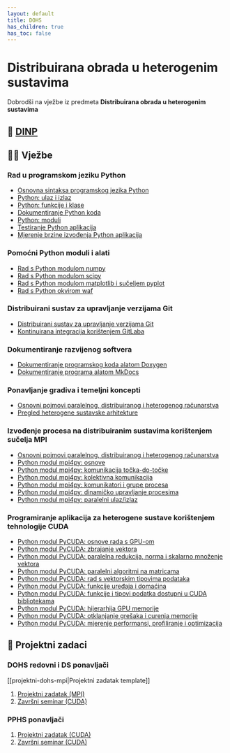 ```yaml
---
layout: default
title: DOHS
has_children: true
has_toc: false
---
```


# Distribuirana obrada u heterogenim sustavima

Dobrodši na vježbe iz predmeta **Distribuirana obrada u heterogenim sustavima**



## 📅 [DINP](https://www.inf.uniri.hr/images/nastava/izvedbeni/2022_2023/DS/1_godina/DINP_ISBT_2022_2023.pdf)


## 👨‍💻 Vježbe

### Rad u programskom jeziku Python

- [Osnovna sintaksa programskog jezika Python](https://gaseri.org/hr/nastava/materijali/python-osnove-sintakse.md)
- [Python: ulaz i izlaz](https://gaseri.org/hr/nastava/materijali/python-input-output.md)
- [Python: funkcije i klase](https://gaseri.org/hr/nastava/materijali/python-funkcije-klase.md)
- [Dokumentiranje Python koda](https://gaseri.org/hr/nastava/materijali/python-dokumentiranje.md)
- [Python: moduli](https://gaseri.org/hr/nastava/materijali/python-modularizacija.md)
- [Testiranje Python aplikacija](https://gaseri.org/hr/nastava/materijali/python-testiranje.md)
- [Mjerenje brzine izvođenja Python aplikacija](https://gaseri.org/hr/nastava/materijali/python-timing-benchmarking.md)

### Pomoćni Python moduli i alati

- [Rad s Python modulom numpy](https://gaseri.org/hr/nastava/materijali/python-modul-numpy.md)
- [Rad s Python modulom scipy](https://gaseri.org/hr/nastava/materijali/python-modul-scipy.md)
- [Rad s Python modulom matplotlib i sučeljem pyplot](https://gaseri.org/hr/nastava/materijali/python-modul-matplotlib.md)
- [Rad s Python okvirom waf](https://gaseri.org/hr/nastava/materijali/python-okvir-waf.md)

### Distribuirani sustav za upravljanje verzijama Git

- [Distribuirani sustav za upravljanje verzijama Git](https://gaseri.org/hr/nastava/materijali/git-upravljanje-verzijama.md)
- [Kontinuirana integracija korištenjem GitLaba](https://gaseri.org/hr/nastava/materijali/gitlab-ci-cd.md)

### Dokumentiranje razvijenog softvera

- [Dokumentiranje programskog koda alatom Doxygen](https://gaseri.org/hr/nastava/materijali/doxygen-dokumentiranje-programskog-koda.md)
- [Dokumentiranje programa alatom MkDocs](https://gaseri.org/hr/nastava/materijali/mkdocs-dokumentiranje-programa.md)

### Ponavljanje gradiva i temeljni koncepti

- [Osnovni pojmovi paralelnog, distribuiranog i heterogenog računarstva](https://gaseri.org/hr/nastava/materijali/paralelno-distribuirano-heterogeno-racunarstvo-pojmovi.md)
- [Pregled heterogene sustavske arhitekture](https://gaseri.org/hr/nastava/materijali/hsa-pregled.md)

### Izvođenje procesa na distribuiranim sustavima korištenjem sučelja MPI

- [Osnovni pojmovi paralelnog, distribuiranog i heterogenog računarstva](https://gaseri.org/hr/nastava/materijali/paralelno-distribuirano-heterogeno-racunarstvo-pojmovi.md)
- [Python modul mpi4py: osnove](https://gaseri.org/hr/nastava/materijali/python-modul-mpi4py-osnove.md)
- [Python modul mpi4py: komunikacija točka-do-točke](https://gaseri.org/hr/nastava/materijali/python-modul-mpi4py-komunikacija-tocka-do-tocke.md)
- [Python modul mpi4py: kolektivna komunikacija](https://gaseri.org/hr/nastava/materijali/python-modul-mpi4py-kolektivna-komunikacija.md)
- [Python modul mpi4py: komunikatori i grupe procesa](https://gaseri.org/hr/nastava/materijali/python-modul-mpi4py-komunikatori-grupe.md)
- [Python modul mpi4py: dinamičko upravljanje procesima](https://gaseri.org/hr/nastava/materijali/python-modul-mpi4py-dinamicko-upravljanje-procesima.md)
- [Python modul mpi4py: paralelni ulaz/izlaz](https://gaseri.org/hr/nastava/materijali/python-modul-mpi4py-paralelni-ulaz-izlaz.md)

### Programiranje aplikacija za heterogene sustave korištenjem tehnologije CUDA

- [Python modul PyCUDA: osnove rada s GPU-om](https://gaseri.org/hr/nastava/materijali/python-modul-pycuda-osnove.md)
- [Python modul PyCUDA: zbrajanje vektora](https://gaseri.org/hr/nastava/materijali/python-modul-pycuda-zbrajanje-vektora.md)
- [Python modul PyCUDA: paralelna redukcija, norma i skalarno množenje vektora](https://gaseri.org/hr/nastava/materijali/python-modul-pycuda-redukcija.md)
- [Python modul PyCUDA: paralelni algoritmi na matricama](https://gaseri.org/hr/nastava/materijali/python-modul-pycuda-matrice.md)
- [Python modul PyCUDA: rad s vektorskim tipovima podataka](https://gaseri.org/hr/nastava/materijali/python-modul-pycuda-vektorski-tipovi.md)
- [Python modul PyCUDA: funkcije uređaja i domaćina](https://gaseri.org/hr/nastava/materijali/python-modul-pycuda-funkcije-uredjaja-domacina.md)
- [Python modul PyCUDA: funkcije i tipovi podatka dostupni u CUDA bibliotekama](https://gaseri.org/hr/nastava/materijali/python-modul-pycuda-biblioteke-funkcija.md)
- [Python modul PyCUDA: hijerarhija GPU memorije](https://gaseri.org/hr/nastava/materijali/python-modul-pycuda-hijerarhija-memorije.md)
- [Python modul PyCUDA: otklanjanje grešaka i curenja memorije](https://gaseri.org/hr/nastava/materijali/python-modul-pycuda-otklanjanje-gresaka.md)
- [Python modul PyCUDA: mjerenje performansi, profiliranje i optimizacija](https://gaseri.org/hr/nastava/materijali/python-modul-pycuda-profiliranje-optimizacija.md)


## 🚀 Projektni zadaci

### DOHS redovni i DS ponavljači

[[projektni-dohs-mpi|Projektni zadatak template]]

1. [Projektni zadatak (MPI)]()
2. [Završni seminar (CUDA)](zavrsni-seminar-dohs-cuda)

### PPHS ponavljači

1. [Projektni zadatak (CUDA)]()
2. [Završni seminar (CUDA)]()